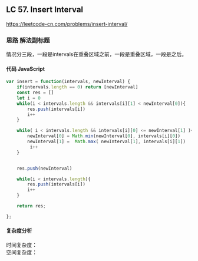 ## LC 57. Insert Interval
https://leetcode-cn.com/problems/insert-interval/

### 思路 解法副标题
情况分三段，一段是intervals在重叠区域之前，一段是重叠区域，一段是之后。
#### 代码 JavaScript

```JavaScript
var insert = function(intervals, newInterval) {
    if(intervals.length == 0) return [newInterval]
    const res = []
    let i = 0
    while(i < intervals.length && intervals[i][1] < newInterval[0]){
        res.push(intervals[i])
        i++
    }

    while( i < intervals.length && intervals[i][0] <= newInterval[1] ){
        newInterval[0] = Math.min(newInterval[0], intervals[i][0])
        newInterval[1] =  Math.max( newInterval[1], intervals[i][1])
         i++
    }


    res.push(newInterval)

    while(i < intervals.length){
        res.push(intervals[i])
        i++
    }

    return res;

};

```

#### 复杂度分析
时间复杂度： </br>
空间复杂度：